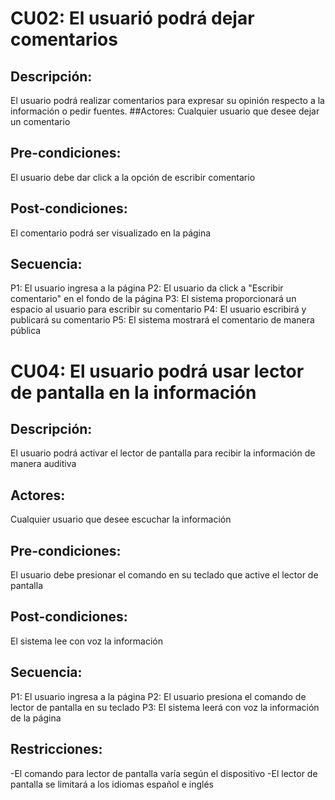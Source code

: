 # CU02: El usuarió podrá dejar comentarios
## Descripción:
El usuario podrá realizar comentarios para expresar su opinión respecto a la información o pedir fuentes.
##Actores:
Cualquier usuario que desee dejar un comentario
## Pre-condiciones:
El usuario debe dar click a la opción de escribir comentario
## Post-condiciones:
El comentario podrá ser visualizado en la página
## Secuencia:
P1: El usuario ingresa a la página
P2: El usuario da click a "Escribir comentario" en el fondo de la página
P3: El sistema proporcionará un espacio al usuario para escribir su comentario
P4: El usuario escribirá y publicará su comentario
P5: El sistema mostrará el comentario de manera pública



# CU04: El usuario podrá usar lector de pantalla en la información
## Descripción: 
El usuario podrá activar el lector de pantalla para recibir la información de manera auditiva
## Actores:
Cualquier usuario que desee escuchar la información
## Pre-condiciones:
El usuario debe presionar el comando en su teclado que active el lector de pantalla
## Post-condiciones:
El sistema lee con voz la información
## Secuencia:
P1: El usuario ingresa a la página
P2: El usuario presiona el comando de lector de pantalla en su teclado
P3: El sistema leerá con voz la información de la página
## Restricciones:
-El comando para lector de pantalla varía según el dispositivo
-El lector de pantalla se limitará a los idiomas español e inglés
